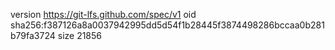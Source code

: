 version https://git-lfs.github.com/spec/v1
oid sha256:f387126a8a0037942995dd5d54f1b28445f3874498286bccaa0b281b79fa3724
size 21856
